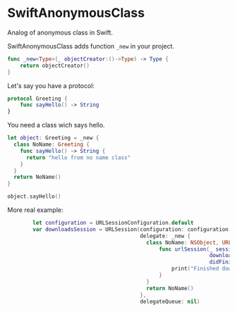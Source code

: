 # SwiftAnonymousClass

Analog of anonymous class in Swift.

SwiftAnonymousClass adds function ```_new``` in your project.
```swift
func _new<Type>(_ objectCreator:()->Type) -> Type {
    return objectCreator()
}
```
Let's say you have a protocol:
```swift
protocol Greeting {
    func sayHello() -> String
}
```
You need a class wich says hello.

```swift
let object: Greeting = _new {
  class NoName: Greeting {
    func sayHello() -> String {
      return "hello from no name class"
    }
  }
  return NoName()
}

object.sayHello()
```
More real example:

```swift
        let configuration = URLSessionConfiguration.default
        var downloadsSession = URLSession(configuration: configuration,
                                          delegate: _new {
                                            class NoName: NSObject, URLSessionDownloadDelegate {
                                                func urlSession(_ session: URLSession,
                                                                downloadTask: URLSessionDownloadTask,
                                                                didFinishDownloadingTo location: URL) {
                                                    print("Finished downloading to \(location).")
                                                }
                                            }
                                            return NoName()
                                          },
                                          delegateQueue: nil)
```                                          
